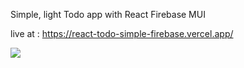 Simple, light Todo app
with React Firebase MUI

live at :
https://react-todo-simple-firebase.vercel.app/

<img src="https://i.postimg.cc/qMh9LyYL/image.png">
